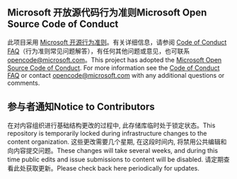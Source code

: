 ## <a name="microsoft-open-source-code-of-conduct"></a><span data-ttu-id="32fbc-101">Microsoft 开放源代码行为准则</span><span class="sxs-lookup"><span data-stu-id="32fbc-101">Microsoft Open Source Code of Conduct</span></span>

<span data-ttu-id="32fbc-p101">此项目采用 [Microsoft 开源行为准则](https://opensource.microsoft.com/codeofconduct/)。有关详细信息，请参阅 [Code of Conduct FAQ](https://opensource.microsoft.com/codeofconduct/faq/)（行为准则常见问题解答），有任何其他问题或意见，也可联系 [opencode@microsoft.com](mailto:opencode@microsoft.com)。</span><span class="sxs-lookup"><span data-stu-id="32fbc-p101">This project has adopted the [Microsoft Open Source Code of Conduct](https://opensource.microsoft.com/codeofconduct/). For more information see the [Code of Conduct FAQ](https://opensource.microsoft.com/codeofconduct/faq/) or contact [opencode@microsoft.com](mailto:opencode@microsoft.com) with any additional questions or comments.</span></span>

## <a name="notice-to-contributors"></a><span data-ttu-id="32fbc-104">参与者通知</span><span class="sxs-lookup"><span data-stu-id="32fbc-104">Notice to Contributors</span></span>

<span data-ttu-id="32fbc-105">在对内容组织进行基础结构更改的过程中, 此存储库临时处于锁定状态。</span><span class="sxs-lookup"><span data-stu-id="32fbc-105">This repository is temporarily locked during infrastructure changes to the content organization.</span></span> <span data-ttu-id="32fbc-106">这些更改需要几个星期, 在这段时间内, 将禁用公共编辑和向内容提交问题。</span><span class="sxs-lookup"><span data-stu-id="32fbc-106">These changes will take several weeks, and during this time public edits and issue submissions to content will be disabled.</span></span> <span data-ttu-id="32fbc-107">请定期查看此处获取更新。</span><span class="sxs-lookup"><span data-stu-id="32fbc-107">Please check back here periodically for updates.</span></span>
